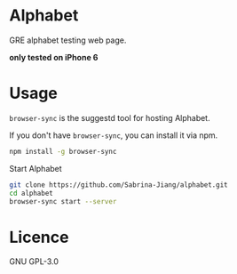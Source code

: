 # Alphabet

GRE alphabet testing web page.

**only tested on iPhone 6**

# Usage

`browser-sync` is the suggestd tool for hosting Alphabet.

If you don't have `browser-sync`, you can install it via npm.

```bash
npm install -g browser-sync
```

Start Alphabet

```bash
git clone https://github.com/Sabrina-Jiang/alphabet.git
cd alphabet
browser-sync start --server
```

# Licence

GNU GPL-3.0